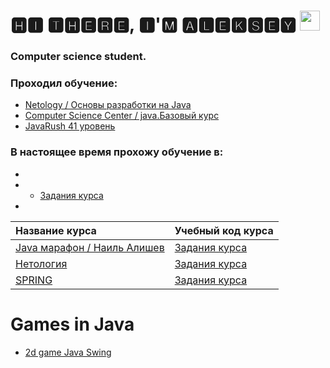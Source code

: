 # 🅷🅸 🆃🅷🅴🆁🅴, 🅸'🅼 🅰🅻🅴🅺🆂🅴🆈 <img src="https://github.com/blackcater/blackcater/raw/main/images/Hi.gif" height="32"/></h1>

### Computer science student.

### Проходил обучение:

- [Netology / Основы разработки на Java](https://github.com/AlekseiAnikeev/AlekseiAnikeev/blob/main/Netology_Free_java.pdf)
- [Computer Science Center / java.Базовый курс](https://github.com/AlekseiAnikeev/AlekseiAnikeev/blob/main/stepik-certificate.pdf)
- [JavaRush 41 уровень](https://javarush.ru/users/2888134)

### В настоящее время прохожу обучение в:

-
-
    - [Задания курса](https://github.com/AlekseiAnikeev/NetologyCourse)

-

| Название курса                                                 | Учебный код курса                                                 |
|:---------------------------------------------------------------|:------------------------------------------------------------------|
| [Java марафон / Наиль Алишев](https://java-marathon.tilda.ws/) | [Задания курса](https://github.com/AlekseiAnikeev/marathon)       |
| [Нетология](https://netology.ru/)                              | [Задания курса](https://github.com/AlekseiAnikeev/NetologyCourse) |
| [SPRING](https://swiftbook.org/courses/438)                    | [Задания курса]()                                                 |

# Games in Java

- [2d game Java Swing](https://github.com/AlekseiAnikeev/JavaSwing2DGame)

<!--
**AlekseiAnikeev/AlekseiAnikeev** is a ✨ _special_ ✨ repository because its `README.md` (this file) appears on your GitHub profile.

Here are some ideas to get you started:

- 🔭 I’m currently working on ...
- 🌱 I’m currently learning ...
- 👯 I’m looking to collaborate on ...
- 🤔 I’m looking for help with ...
- 💬 Ask me about ...
- 📫 How to reach me: ...
- 😄 Pronouns: ...
- ⚡ Fun fact: ...
-->
